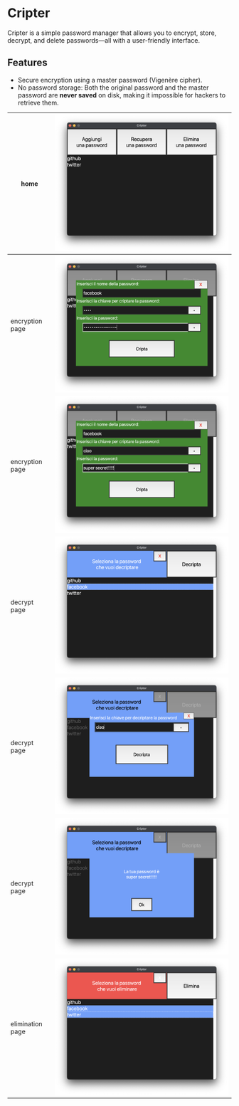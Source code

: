 # Cripter

Cripter is a simple password manager that allows you to encrypt, store, decrypt, and delete passwords—all with a user-friendly interface.

## Features

- Secure encryption using a master password (Vigenère cipher).
- No password storage: Both the original password and the master password are **never saved** on disk, making it impossible for hackers to retrieve them.


| home      | ![](<readme_images/home.png>)       |
| ----------- | ----------- |
| encryption page         | ![](<readme_images/ins.png>)       |
| encryption page         | ![](<readme_images/ins2.png>)       |
| decrypt page |  ![](<readme_images/decr.png>)       |
| decrypt page |  ![](<readme_images/decr2.png>)       |
| decrypt page |  ![](<readme_images/decr3.png>)       |
| elimination page |  ![](<readme_images/elimin.png>)       |